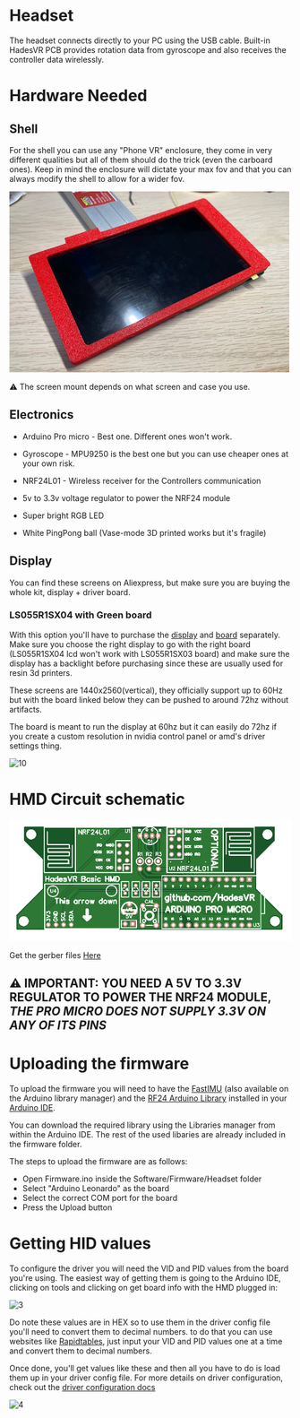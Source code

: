 # Headset

The headset connects directly to your PC using the USB cable.
Built-in HadesVR PCB provides rotation data from gyroscope and also receives the controller data wirelessly.


# Hardware Needed

## Shell
For the shell you can use any "Phone VR" enclosure, they come in very different qualities but all of them should do the trick (even the carboard ones). Keep in mind the enclosure will dictate your max fov and that you can always modify the shell to allow for a wider fov.

![1](img/Headset/1.png)


⚠️ The screen mount depends on what screen and case you use.

## Electronics

* Arduino Pro micro - Best one. Different ones won't work.

* Gyroscope - MPU9250 is the best one but you can use cheaper ones at your own risk.

* NRF24L01 - Wireless receiver for the Controllers communication

* 5v to 3.3v voltage regulator to power the NRF24 module

* Super bright RGB LED

* White PingPong ball (Vase-mode 3D printed works but it's fragile)


## Display

You can find these screens on Aliexpress, but make sure you are buying the whole kit, display + driver board.


### LS055R1SX04 with Green board

With this option you'll have to purchase the [display](https://www.aliexpress.com/item/4000999801804.html) and [board](https://www.aliexpress.com/item/1005002330323719.html) separately. Make sure you choose the right display to go with the right board (LS055R1SX04 lcd won't work with LS055R1SX03 board) and make sure the display has a backlight before purchasing since these are usually used for resin 3d printers.

These screens are 1440x2560(vertical), they officially support up to 60Hz but with the board linked below they can be pushed to around 72hz without artifacts.

The board is meant to run the display at 60hz but it can easily do 72hz if you create a custom resolution in nvidia control panel or amd's driver settings thing.

![10](img/Headset/10.png)


# HMD Circuit schematic

![10](img/hmd_pcb.png)

Get the gerber files [Here]()

## ⚠️ IMPORTANT: YOU NEED A 5V TO 3.3V REGULATOR TO POWER THE NRF24 MODULE, ***THE PRO MICRO DOES NOT SUPPLY 3.3V ON ANY OF ITS PINS*** 
# Uploading the firmware

To upload the firmware you will need to have the [FastIMU](https://github.com/LiquidCGS/FastIMU) (also available on the Arduino library manager) and the [RF24 Arduino Library](https://github.com/nRF24/RF24) installed in your [Arduino IDE](https://www.arduino.cc/en/software). 

You can download the required library using the Libraries manager from within the Arduino IDE. The rest of the used libaries are already included in the firmware folder.

The steps to upload the firmware are as follows:

* Open Firmware.ino inside the Software/Firmware/Headset folder
* Select "Arduino Leonardo" as the board
* Select the correct COM port for the board
* Press the Upload button

# Getting HID values

To configure the driver you will need the VID and PID values from the board you're using. The easiest way of getting them is going to the Arduino IDE, clicking on tools and clicking on get board info with the HMD plugged in:

![3](img/Headset/3.png)

Do note these values are in HEX so to use them in the driver config file you'll need to convert them to decimal numbers.
to do that you can use websites like [Rapidtables](https://www.rapidtables.com/convert/number/hex-to-decimal.html), just input your VID and PID values one at a time and convert them to decimal numbers.


Once done, you'll get values like these and then all you have to do is load them up in your driver config file. For more details on driver configuration, check out the [driver configuration docs](Driver.md#driver-configuration)

![4](img/Headset/4.png)